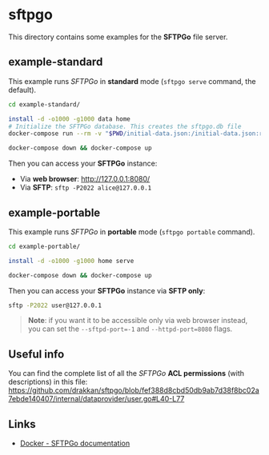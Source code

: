 # sftpgo

This directory contains some examples for the **SFTPGo** file server.

## example-standard

This example runs _SFTPGo_ in **standard** mode (`sftpgo serve` command, the default).

```bash
cd example-standard/

install -d -o1000 -g1000 data home
# Initialize the SFTPGo database. This creates the sftpgo.db file
docker-compose run --rm -v "$PWD/initial-data.json:/initial-data.json:ro" sftpgo sftpgo initprovider --loaddata-from=/initial-data.json

docker-compose down && docker-compose up
```

Then you can access your **SFTPGo** instance:

- Via **web browser**: http://127.0.0.1:8080/
- Via **SFTP**: `sftp -P2022 alice@127.0.0.1`

## example-portable

This example runs _SFTPGo_ in **portable** mode (`sftpgo portable` command).

```bash
cd example-portable/

install -d -o1000 -g1000 home serve

docker-compose down && docker-compose up
```

Then you can access your **SFTPGo** instance via **SFTP only**:

```bash
sftp -P2022 user@127.0.0.1
```

> **Note**: if you want it to be accessible only via web browser instead, you can set the `--sftpd-port=-1` and `--httpd-port=8080` flags.

## Useful info

You can find the complete list of all the _SFTPGo_ **ACL permissions** (with descriptions) in this file: https://github.com/drakkan/sftpgo/blob/fef388d8cbd50db9ab7d38f8bc02a7ebde140407/internal/dataprovider/user.go#L40-L77

## Links

- [Docker - SFTPGo documentation](https://sftpgo.github.io/2.6/docker/)
